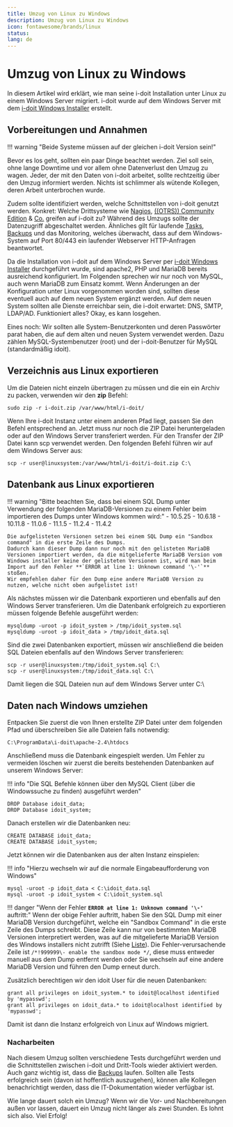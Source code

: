 ```yaml
---
title: Umzug von Linux zu Windows
description: Umzug von Linux zu Windows
icon: fontawesome/brands/linux
status:
lang: de
---
```


# Umzug von Linux zu Windows

In diesem Artikel wird erklärt, wie man seine i-doit Installation unter Linux zu einem Windows Server migriert. i-doit wurde auf dem Windows Server mit dem [i-doit Windows Installer](../installation/manuelle-installation/microsoft-windows-server/index.md) erstellt.

## Vorbereitungen und Annahmen

!!! warning "Beide Systeme müssen auf der gleichen i-doit Version sein!"

Bevor es los geht, sollten ein paar Dinge beachtet werden. Ziel soll sein, ohne lange Downtime und vor allem ohne Datenverlust den Umzug zu wagen. Jeder, der mit den Daten von i-doit arbeitet, sollte rechtzeitig über den Umzug informiert werden. Nichts ist schlimmer als wütende Kollegen, deren Arbeit unterbrochen wurde.

Zudem sollte identifiziert werden, welche Schnittstellen von i-doit genutzt werden. Konkret: Welche Drittsysteme wie [Nagios](../i-doit-add-ons/nagios.md), [((OTRS)) Community Edition](../automatisierung-und-integration/service-desk/otrscommunity-help-desk.md) & [Co.](../daten-konsolidieren/index.md) greifen auf i-doit zu? Während des Umzugs sollte der Datenzugriff abgeschaltet werden. Ähnliches gilt für laufende [Tasks](../automatisierung-und-integration/cli/index.md), [Backups](../wartung-und-betrieb/daten-sichern-und-wiederherstellen/index.md) und das Monitoring, welches überwacht, dass auf dem Windows-System auf Port 80/443 ein laufender Webserver HTTP-Anfragen beantwortet.

Da die Installation von i-doit auf dem Windows Server per [i-doit Windows Installer](../installation/manuelle-installation/microsoft-windows-server/index.md) durchgeführt wurde, sind apache2, PHP und MariaDB bereits ausreichend konfiguriert. Im Folgenden sprechen wir nur noch von MySQL, auch wenn MariaDB zum Einsatz kommt. Wenn Änderungen an der Konfiguration unter Linux vorgenommen worden sind, sollten diese eventuell auch auf dem neuen System ergänzt werden.
Auf dem neuen System sollten alle Dienste erreichbar sein, die i-doit erwartet: DNS, SMTP, LDAP/AD. Funktioniert alles? Okay, es kann losgehen.

Eines noch: Wir sollten alle System-Benutzerkonten und deren Passwörter parat haben, die auf dem alten und neuen System verwendet werden. Dazu zählen MySQL-Systembenutzer (root) und der i-doit-Benutzer für MySQL (standardmäßig idoit).

## Verzeichnis aus Linux exportieren

Um die Dateien nicht einzeln übertragen zu müssen und die ein ein Archiv zu packen, verwenden wir den **zip** Befehl:

```shell
sudo zip -r i-doit.zip /var/www/html/i-doit/
```

Wenn Ihre i-doit Instanz unter einem anderen Pfad liegt, passen Sie den Befehl entsprechend an. Jetzt muss nur noch die ZIP Datei heruntergeladen oder auf den Windows Server transferiert werden. Für den Transfer der ZIP Datei kann scp verwendet werden. Den folgenden Befehl führen wir auf dem Windows Server aus:

```shell
scp -r user@linuxsystem:/var/www/html/i-doit/i-doit.zip C:\
```

## Datenbank aus Linux exportieren

!!! warning "Bitte beachten Sie, dass bei einem SQL Dump unter Verwendung der folgenden MariaDB-Versionen zu einem Fehler beim importieren des Dumps unter Windows kommen wird:"
    - 10.5.25
    - 10.6.18
    - 10.11.8
    - 11.0.6
    - 11.1.5
    - 11.2.4
    - 11.4.2

    Die aufgelisteten Versionen setzen bei einem SQL Dump ein "Sandbox command" in die erste Zeile des Dumps.
    Dadurch kann dieser Dump dann nur noch mit den gelisteten MariaDB Versionen importiert werden, da die mitgelieferte MariaDB Version vom Windows installer keine der gelisteten Versionen ist, wird man beim Import auf den Fehler **`ERROR at line 1: Unknown command '\-'`** stoßen.
    Wir empfehlen daher für den Dump eine andere MariaDB Version zu nutzen, welche nicht oben aufgelistet ist!

Als nächstes müssen wir die Datenbank exportieren und ebenfalls auf den Windows Server transferieren. Um die Datenbank erfolgreich zu exportieren müssen folgende Befehle ausgeführt werden:

```shell
mysqldump -uroot -p idoit_system > /tmp/idoit_system.sql
mysqldump -uroot -p idoit_data > /tmp/idoit_data.sql
```

Sind die zwei Datenbanken exportiert, müssen wir anschließend die beiden SQL Dateien ebenfalls auf den Windows Server transferieren:

```shell
scp -r user@linuxsystem:/tmp/idoit_system.sql C:\
scp -r user@linuxsystem:/tmp/idoit_data.sql C:\
```

Damit liegen die SQL Dateien nun auf dem Windows Server unter C:\

## Daten nach Windows umziehen

Entpacken Sie zuerst die von Ihnen erstellte ZIP Datei unter dem folgenden Pfad und überschreiben Sie alle Dateien falls notwendig:

```shell
C:\ProgramData\i-doit\apache-2.4\htdocs
```

Anschließend muss die Datenbank eingespielt werden. Um Fehler zu vermeiden löschen wir zuerst die bereits bestehenden Datenbanken auf unserem Windows Server:

!!! info "Die SQL Befehle können über den MySQL Client (über die Windowssuche zu finden) ausgeführt werden"

```shell
DROP Database idoit_data;
DROP Database idoit_system;
```

Danach erstellen wir die Datenbanken neu:

```shell
CREATE DATABASE idoit_data;
CREATE DATABASE idoit_system;
```

Jetzt können wir die Datenbanken aus der alten Instanz einspielen:

!!! info "Hierzu wechseln wir auf die normale Eingabeaufforderung von Windows"

```shell
mysql -uroot -p idoit_data < C:\idoit_data.sql
mysql -uroot -p idoit_system < C:\idoit_system.sql
```

!!! danger "Wenn der Fehler **`ERROR at line 1: Unknown command '\-'`** auftritt:"
    Wenn der obige Fehler auftritt, haben Sie den SQL Dump mit einer MariaDB Version durchgeführt, welche ein "Sandbox Command" in die erste Zeile des Dumps schreibt.
    Diese Zeile kann nur von bestimmten MariaDB Versionen interpretiert werden, was auf die mitgelieferte MariaDB Version des Windows installers nicht zutrifft (Siehe [Liste](#datenbank-aus-linux-exportieren)).
    Die Fehler-verursachende Zeile ist `/*!999999\- enable the sandbox mode */`, diese muss entweder manuell aus dem Dump entfernt werden oder Sie wechseln auf eine andere MariaDB Version und führen den Dump erneut durch.

Zusätzlich berechtigen wir den idoit User für die neuen Datenbanken:

```shell
grant all privileges on idoit_system.* to idoit@localhost identified by 'mypasswd';
grant all privileges on idoit_data.* to idoit@localhost identified by 'mypasswd';
```

Damit ist dann die Instanz erfolgreich von Linux auf Windows migriert.

### Nacharbeiten

Nach diesem Umzug sollten verschiedene Tests durchgeführt werden und die Schnittstellen zwischen i-doit und Dritt-Tools wieder aktiviert werden. Auch ganz wichtig ist, dass die [Backups](../wartung-und-betrieb/daten-sichern-und-wiederherstellen/index.md) laufen. Sollten alle Tests erfolgreich sein (davon ist hoffentlich auszugehen), können alle Kollegen benachrichtigt werden, dass die IT-Dokumentation wieder verfügbar ist.

Wie lange dauert solch ein Umzug? Wenn wir die Vor- und Nachbereitungen außen vor lassen, dauert ein Umzug nicht länger als zwei Stunden. Es lohnt sich also. Viel Erfolg!
